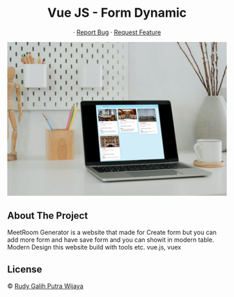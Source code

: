 <h1 align='center'>Vue JS - Form Dynamic</h1>
  <p align="center">
    ·
    <a href="https://github.com/Cotllinz/FormDynamic/issues">Report Bug</a>
    ·
    <a href="https://github.com/Cotllinz/FormDynamic/pulls">Request Feature</a>
  </p>

![Image Banner](https://github.com/Cotllinz/event_meeting/blob/master/bg_app.jpg)

## About The Project

MeetRoom Generator is a website that made for Create form but you can add more form and have save form and you can showit in modern table.
Modern Design
this website build with tools etc. vue.js, vuex

## License

© [Rudy Galih Putra Wijaya](https://github.com/Cotllinz/)
